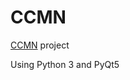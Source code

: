 # CCMN
[CCMN](https://github.com/pkolomiy/UNIT_Factory/blob/master/CCMN/CCMN.pdf) project

Using Python 3 and PyQt5
